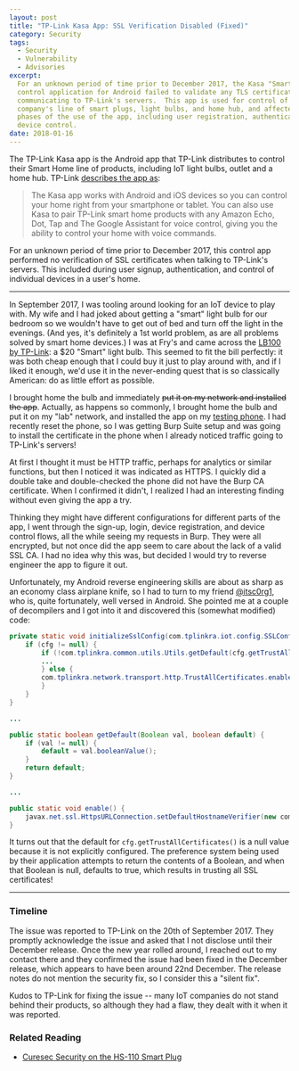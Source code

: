 ```yaml
---
layout: post
title: "TP-Link Kasa App: SSL Verification Disabled (Fixed)"
category: Security
tags:
  - Security
  - Vulnerability
  - Advisories
excerpt:
  For an unknown period of time prior to December 2017, the Kasa "Smart Home"
  control application for Android failed to validate any TLS certificates when
  communicating to TP-Link's servers.  This app is used for control of the
  company's line of smart plugs, light bulbs, and home hub, and affected all
  phases of the use of the app, including user registration, authentication, and
  device control.
date: 2018-01-16
---
```


The TP-Link Kasa app is the Android app that TP-Link distributes to control
their Smart Home line of products, including IoT light bulbs, outlet and a home
hub.  TP-Link [describes the app as](http://www.tp-link.com/us/home-networking/smart-home/kasa.html):

> The Kasa app works with Android and iOS devices so you can control your home
> right from your smartphone or tablet. You can also use Kasa to pair TP-Link
> smart home products with any Amazon Echo, Dot, Tap and The Google Assistant for
> voice control, giving you the ability to control your home with voice commands.

For an unknown period of time prior to December 2017, this control app performed
no verification of SSL certificates when talking to TP-Link's servers.  This
included during user signup, authentication, and control of individual devices
in a user's home.

* * *

In September 2017, I was tooling around looking for an IoT device to play with.
My wife and I had joked about getting a "smart" light bulb for our bedroom so we
wouldn't have to get out of bed and turn off the light in the evenings.  (And
yes, it's definitely a 1st world problem, as are all problems solved by smart
home devices.) I was at Fry's and came across the
[LB100 by TP-Link](http://amzn.to/2DEcIOg): a $20 "Smart" light bulb.  This
seemed to fit the bill perfectly: it was both cheap enough that I could buy it
just to play around with, and if I liked it enough, we'd use it in the
never-ending quest that is so classically American: do as little effort as
possible.

I brought home the bulb and immediately ~~put it on my network and installed the
app~~.  Actually, as happens so commonly, I brought home the bulb and put it on
my "lab" network, and installed the app on my
[testing phone](http://amzn.to/2DFhAD6).  I had recently reset the phone, so I
was getting Burp Suite setup and was going to install the certificate in the
phone when I already noticed traffic going to TP-Link's servers!

At first I thought it must be HTTP traffic, perhaps for analytics or similar
functions, but then I noticed it was indicated as HTTPS.  I quickly did a double
take and double-checked the phone did not have the Burp CA certificate.  When I
confirmed it didn't, I realized I had an interesting finding without even giving
the app a try.

Thinking they might have different configurations for different parts of the
app, I went through the sign-up, login, device registration, and device control
flows, all the while seeing my requests in Burp.  They were all encrypted, but
not once did the app seem to care about the lack of a valid SSL CA.  I had no
idea why this was, but decided I would try to reverse engineer the app to figure
it out.

Unfortunately, my Android reverse engineering skills are about as sharp as an
economy class airplane knife, so I had to turn to my friend
[@itsc0rg1](https://medium.com/@itsc0rg1), who is, quite fortunately, well
versed in Android.  She pointed me at a couple of decompilers and I got into it
and discovered this (somewhat modified) code:

~~~java
private static void initializeSslConfig(com.tplinkra.iot.config.SSLConfig cfg) {
    if (cfg != null) {
        if (!com.tplinkra.common.utils.Utils.getDefault(cfg.getTrustAllCertificates(), 1)) {
        ...
        } else {
        com.tplinkra.network.transport.http.TrustAllCertificates.enable();
        }
    }
}

...

public static boolean getDefault(Boolean val, boolean default) {
    if (val != null) {
        default = val.booleanValue();
    }
    return default;
}

...

public static void enable() {
    javax.net.ssl.HttpsURLConnection.setDefaultHostnameVerifier(new com.tplinkra.network.transport.http.TrustAllCertificates());
}
~~~

It turns out that the default for `cfg.getTrustAllCertificates()` is a null value because it is not
explicitly configured.  The preference system being used by their application
attempts to return the contents of a Boolean, and when that Boolean is null,
defaults to true, which results in trusting all SSL certificates!

* * *

### Timeline ###

The issue was reported to TP-Link on the 20th of September 2017.  They promptly
acknowledge the issue and asked that I not disclose until their December
release.  Once the new year rolled around, I reached out to my contact there and
they confirmed the issue had been fixed in the December release, which appears
to have been around 22nd December.  The release notes do not mention the
security fix, so I consider this a "silent fix".

Kudos to TP-Link for fixing the issue -- many IoT companies do not stand behind
their products, so although they had a flaw, they dealt with it when it was
reported.

### Related Reading ###

* [Curesec Security on the HS-110 Smart Plug](https://www.curesec.com/blog/article/blog/The-HS-110-Smart-Plug-aka-Projekt-Kasa-165.html)
